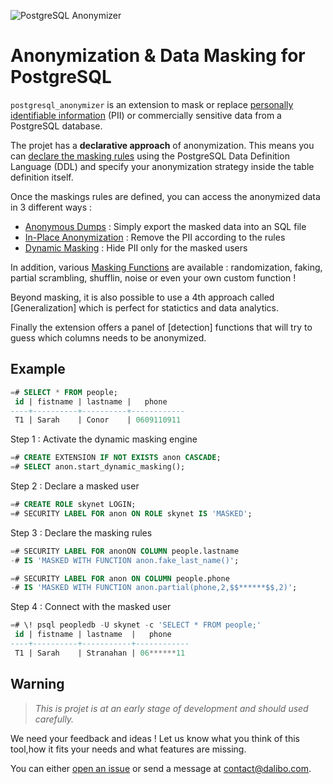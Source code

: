 
![PostgreSQL Anonymizer](https://gitlab.com/dalibo/postgresql_anonymizer/raw/master/images/png_RVB/PostgreSQL-Anonymizer_H_couleur.png)


Anonymization & Data Masking for PostgreSQL
===============================================================================

`postgresql_anonymizer` is an extension to mask or replace
[personally identifiable information] (PII) or commercially sensitive data from
a PostgreSQL database.

The projet has a **declarative approach** of anonymization. This means you can
[declare the masking rules] using the PostgreSQL Data Definition Language (DDL)
and specify your anonymization strategy inside the table definition itself.

Once the maskings rules are defined, you can access the anonymized data in 3
different ways :

* [Anonymous Dumps] : Simply export the masked data into an SQL file
* [In-Place Anonymization] : Remove the PII according to the rules
* [Dynamic Masking] : Hide PII only for the masked users


In addition, various [Masking Functions] are available : randomization, faking,
partial scrambling, shufflin, noise or even your own custom function !

Beyond masking, it is also possible to use a 4th approach called [Generalization]
which is perfect for statictics and data analytics.

Finally the extension offers a panel of [detection] functions that will try to
guess which columns needs to be anonymized.

[INSTALL.md]: INSTALL/
[Concepts]: concepts/
[personally identifiable information]: https://en.wikipedia.org/wiki/Personally_identifiable_information
[declare the masking rules]: declare_masking_rules/

[Anonymous Dumps]: anonymous_dumps/
[In-Place Anonymization]: in_place_anonymization/
[Dynamic Masking]: dynamic_masking/
[Masking Functions]: masking_functions/



Example
------------------------------------------------------------------------------

```sql
=# SELECT * FROM people;
 id | fistname | lastname |   phone
----+----------+----------+------------
 T1 | Sarah    | Conor    | 0609110911
```

Step 1 : Activate the dynamic masking engine

```sql
=# CREATE EXTENSION IF NOT EXISTS anon CASCADE;
=# SELECT anon.start_dynamic_masking();
```

Step 2 : Declare a masked user

```sql
=# CREATE ROLE skynet LOGIN;
=# SECURITY LABEL FOR anon ON ROLE skynet IS 'MASKED';
```

Step 3 : Declare the masking rules

```sql
=# SECURITY LABEL FOR anonON COLUMN people.lastname
-# IS 'MASKED WITH FUNCTION anon.fake_last_name()';

=# SECURITY LABEL FOR anon ON COLUMN people.phone
-# IS 'MASKED WITH FUNCTION anon.partial(phone,2,$$******$$,2)';
```

Step 4 : Connect with the masked user

```sql
=# \! psql peopledb -U skynet -c 'SELECT * FROM people;'
 id | fistname | lastname  |   phone
----+----------+-----------+------------
 T1 | Sarah    | Stranahan | 06******11
```


Warning
------------------------------------------------------------------------------

> *This is projet is at an early stage of development and should used carefully.*

We need your feedback and ideas ! Let us know what you think of this tool,how it
fits your needs and what features are missing.

You can either [open an issue] or send a message at <contact@dalibo.com>.

[open an issue]: https://gitlab.com/dalibo/postgresql_anonymizer/issues



